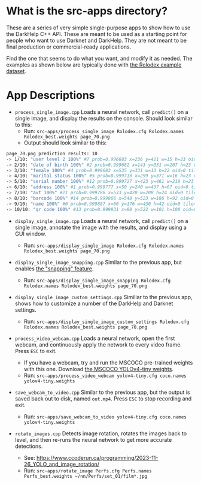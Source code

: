 # What is the src-apps directory?

These are a series of very simple single-purpose apps to show how to use the DarkHelp C++ API.  These are meant to be used as a starting point for people who want to use Darknet and DarkHelp.  They are not meant to be final production or commercial-ready applications.

Find the one that seems to do what you want, and modify it as needed.  The examples as shown below are typically done with [the Rolodex example dataset](https://www.ccoderun.ca/programming/2023-11-06_Rolodex/).

# App Descriptions

* `process_single_image.cpp`  Loads a neural network, call `predict()` on a single image, and display the results on the console.  Should look similar to this:
	* Run:  `src-apps/process_single_image Rolodex.cfg Rolodex.names Rolodex_best.weights page_70.png`
	* Output should look similar to this:
```bash
page_70.png prediction results: 10
-> 1/10: "user level 2 100%" #7 prob=0.996683 x=236 y=421 w=15 h=23 oid=0 tile=0 entries=1
-> 2/10: "date of birth 100%" #2 prob=0.999682 x=143 y=331 w=207 h=23 oid=0 tile=0 entries=1
-> 3/10: "female 100%" #4 prob=0.999683 x=535 y=331 w=13 h=22 oid=0 tile=0 entries=1
-> 4/10: "marital status 100%" #5 prob=0.999713 x=299 y=371 w=16 h=23 oid=0 tile=0 entries=1
-> 5/10: "serial number 100%" #12 prob=0.999727 x=423 y=461 w=219 h=23 oid=0 tile=0 entries=1
-> 6/10: "address 100%" #1 prob=0.999777 x=50 y=240 w=437 h=67 oid=0 tile=0 entries=1
-> 7/10: "avt 100%" #11 prob=0.999786 x=533 y=420 w=208 h=24 oid=0 tile=0 entries=1
-> 8/10: "barcode 100%" #14 prob=0.999866 x=548 y=523 w=186 h=92 oid=0 tile=0 entries=1
-> 9/10: "name 100%" #0 prob=0.999887 x=60 y=176 w=430 h=42 oid=0 tile=0 entries=1
-> 10/10: "qr code 100%" #13 prob=0.999931 x=98 y=522 w=101 h=100 oid=0 tile=0 entries=1
```

* `display_single_image.cpp`  Loads a neural network, call `predict()` on a single image, annotate the image with the results, and display using a GUI window.
	* Run:  `src-apps/display_single_image Rolodex.cfg Rolodex.names Rolodex_best.weights page_70.png`

* `display_single_image_snapping.cpp`  Similar to the previous app, but enables [the "snapping" feature](https://www.ccoderun.ca/darkhelp/api/classDarkHelp_1_1Config.html#af5a408e8347469584373338271007ede).
	* Run:   `src-apps/display_single_image_snapping Rolodex.cfg Rolodex.names Rolodex_best.weights page_70.png`

* `display_single_image_custom_settings.cpp`  Similiar to the previous app, shows how to customize a number of the DarkHelp and Darknet settings.
	* Run:  `src-apps/display_single_image_custom_settings Rolodex.cfg Rolodex.names Rolodex_best.weights page_70.png`

* `process_video_webcam.cpp`  Loads a neural network, open the first webcam, and continuously apply the network to every video frame.  Press `ESC` to exit.
	* If you have a webcam, try and run the MSCOCO pre-trained weights with this one.  Download [the MSCOCO YOLOv4-tiny weights](https://github.com/hank-ai/darknet#mscoco-pre-trained-weights).
	* Run:  `src-apps/process_video_webcam yolov4-tiny.cfg coco.names yolov4-tiny.weights`

* `save_webcam_to_video.cpp` Similar to the previous app, but the output is saved back out to disk, named `out.mp4`.  Press `ESC` to stop recording and exit.
	* Run:  `src-apps/save_webcam_to_video yolov4-tiny.cfg coco.names yolov4-tiny.weights`

* `rotate_images.cpp` Detects image rotation, rotates the images back to level, and then re-runs the neural network to get more accurate detections.
	* See:  <https://www.ccoderun.ca/programming/2023-11-26_YOLO_and_image_rotation/>
	* Run:  `src-apps/rotate_image Perfs.cfg Perfs.names Perfs_best.weights ~/nn/Perfs/set_01/film*.jpg`

